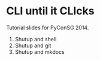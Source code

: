 # CLI until it CLIcks

Tutorial slides for PyConSG 2014.

1. Shutup and shell
1. Shutup and git
1. Shutup and mkdocs

